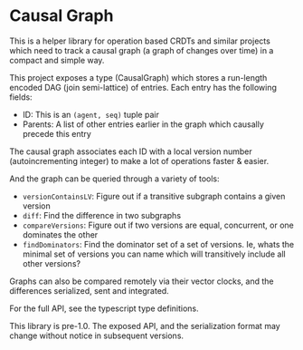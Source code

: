 # Causal Graph

This is a helper library for operation based CRDTs and similar projects which need to track a causal graph (a graph of changes over time) in a compact and simple way.

This project exposes a type (CausalGraph) which stores a run-length encoded DAG (join semi-lattice) of entries. Each entry has the following fields:

- ID: This is an `(agent, seq)` tuple pair
- Parents: A list of other entries earlier in the graph which causally precede this entry

The causal graph associates each ID with a local version number (autoincrementing integer) to make a lot of operations faster & easier.

And the graph can be queried through a variety of tools:

- `versionContainsLV`: Figure out if a transitive subgraph contains a given version
- `diff`: Find the difference in two subgraphs
- `compareVersions`: Figure out if two versions are equal, concurrent, or one dominates the other
- `findDominators`: Find the dominator set of a set of versions. Ie, whats the minimal set of versions you can name which will transitively include all other versions?

Graphs can also be compared remotely via their vector clocks, and the differences serialized, sent and integrated.

For the full API, see the typescript type definitions.

This library is pre-1.0. The exposed API, and the serialization format may change without notice in subsequent versions.
